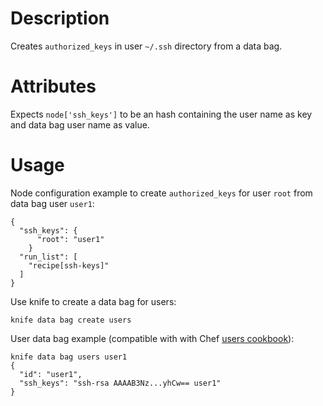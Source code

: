 Description
===========

Creates `authorized_keys` in user `~/.ssh` directory from a data bag.

Attributes
==========

Expects `node['ssh_keys']` to be an hash containing the user name as key and data bag user name as value.

Usage
=====

Node configuration example to create `authorized_keys` for user `root` from data bag user `user1`:

    {
      "ssh_keys": {
          "root": "user1"
        }
      "run_list": [
        "recipe[ssh-keys]"
      ]
    }

Use knife to create a data bag for users:

    knife data bag create users

User data bag example (compatible with with Chef [users cookbook](https://github.com/opscode-cookbooks/users)):

    knife data bag users user1
    {
      "id": "user1",
      "ssh_keys": "ssh-rsa AAAAB3Nz...yhCw== user1"
    }
